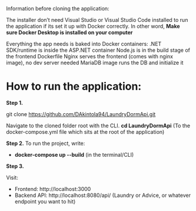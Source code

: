 Information before cloning the application:

The installer don’t need Visual Studio or Visual Studio Code installed to run the application if its set it up with Docker correctly.
In other word, **Make sure Docker Desktop is installed on your computer**

Everything the app needs is baked into Docker containers:
.NET SDK/runtime is inside the ASP.NET container
Node.js is in the build stage of the frontend Dockerfile
Nginx serves the frontend (comes with nginx image), no dev server needed
MariaDB image runs the DB and initialize it

# How to run the application:

**Step 1.**

git clone https://github.com/DAkintola94/LaundryDormApi.git

Navigate to the cloned folder root with the CLI. **cd LaundryDormApi** (To the docker-compose.yml file which sits at the root of the application)

**Step 2.**
To run the project, write:

- **docker-compose up --build** (in the terminal/CLI)

**Step 3.**

Visit:

- Frontend: http://localhost:3000
- Backend API: http://localhost:8080/api/ (Laundry or Advice, or whatever endpoint you want to hit)
